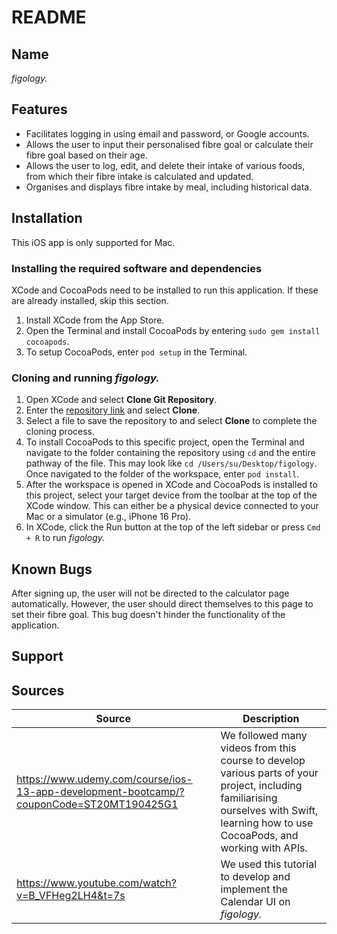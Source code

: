 # README

## Name
_figology._

## Features
- Facilitates logging in using email and password, or Google accounts.
- Allows the user to input their personalised fibre goal or calculate their fibre goal based on their age.
- Allows the user to log, edit, and delete their intake of various foods, from which their fibre intake is calculated and updated. 
- Organises and displays fibre intake by meal, including historical data. 

## Installation
This iOS app is only supported for Mac. 

### Installing the required software and dependencies 
XCode and CocoaPods need to be installed to run this application. 
If these are already installed, skip this section. 
1. Install XCode from the App Store. 
2. Open the Terminal and install CocoaPods by entering ``sudo gem install cocoapods``.
3. To setup CocoaPods, enter ``pod setup`` in the Terminal.

### Cloning and running _figology._
1. Open XCode and select **Clone Git Repository**. 
2. Enter the [repository link](https://github.com/o1iviachen/figology.git) and select **Clone**.
3. Select a file to save the repository to and select **Clone** to complete the cloning process.
4. To install CocoaPods to this specific project, open the Terminal and navigate to the folder containing the repository using ``cd`` and the entire pathway of the file.
   This may look like ``cd /Users/su/Desktop/figology``.
   Once navigated to the folder of the workspace, enter ``pod install``. 
5. After the workspace is opened in XCode and CocoaPods is installed to this project, select your target device from the toolbar at the top of the XCode window.
   This can either be a physical device connected to your Mac or a simulator (e.g., iPhone 16 Pro).
6. In XCode, click the Run button at the top of the left sidebar or press ``Cmd + R`` to run _figology._ 

## Known Bugs
After signing up, the user will not be directed to the calculator page automatically. 
However, the user should direct themselves to this page to set their fibre goal. 
This bug doesn't hinder the functionality of the application. 

## Support

## Sources 
|Source |Description |
|---     |---          |
|https://www.udemy.com/course/ios-13-app-development-bootcamp/?couponCode=ST20MT190425G1|We followed many videos from this course to develop various parts of your project, including familiarising ourselves with Swift, learning how to use CocoaPods, and working with APIs.|
|https://www.youtube.com/watch?v=B_VFHeg2LH4&t=7s|We used this tutorial to develop and implement the Calendar UI on _figology._|
